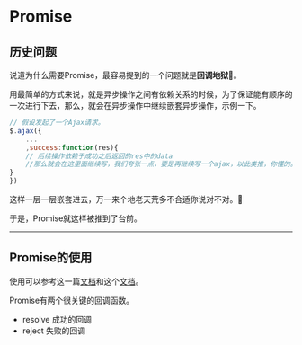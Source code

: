 # Promise

## 历史问题

说道为什么需要Promise，最容易提到的一个问题就是**回调地狱**:door:。

用最简单的方式来说，就是异步操作之间有依赖关系的时候，为了保证能有顺序的一次进行下去，那么，就会在异步操作中继续嵌套异步操作，示例一下。

```js
// 假设发起了一个Ajax请求。
$.ajax({
    ...
    ,success:function(res){
    // 后续操作依赖于成功之后返回的res中的data
    //那么就会在这里面继续写，我们夸张一点，要是再继续写一个ajax，以此类推，你懂的。
}
})
```

这样一层一层嵌套进去，万一来个地老天荒多不合适你说对不对。:dog:

于是，Promise就这样被推到了台前。

-----



## Promise的使用

使用可以参考这一篇[文档](<https://developer.mozilla.org/zh-CN/docs/Web/JavaScript/Guide/Using_promises>)和这个[文档](<https://developer.mozilla.org/zh-CN/docs/Web/JavaScript/Reference/Global_Objects/Promise>)。

Promise有两个很关键的回调函数。

- resolve  成功的回调
- reject 失败的回调